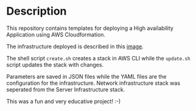 # Description

This repository contains templates for deploying a High availability Application using AWS Cloudformation.


The infrastructure deployed is described in this [image](https://github.com/duoarc/Deploy-a-High-Availability-Web-App-Using-CloudFormation/blob/master/Infrastructure-diagram.jpeg).

The shell script `create.sh` creates a stack in AWS CLI while the `update.sh` script updates the stack with changes.

Parameters are saved in JSON files while the YAML files are the configuration for the infrastructure. Network infrastructure stack was seperated from the Server Infrastructure stack.

This was a fun and very educative project! :-) 
